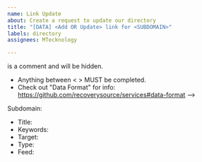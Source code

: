 ```yaml
---
name: Link Update
about: Create a request to update our directory
title: "[DATA] <Add OR Update> link for <SUBDOMAIN>"
labels: directory
assignees: MTecknology

---
```


<!--
Fill out the following form as accurately as possible.
  - Anything between <!-- --> is a comment and will be hidden.
  - Anything between < > MUST be completed.
  - Check out "Data Format" for info: https://github.com/recoverysource/services#data-format
-->

Subdomain: <REQUIRED>

<!-- Only information that needs to be added or modified needs to be completed. -->

- Title: <!-- website title -->
- Keywords: <!-- list, of, regions -->
- Target: <!-- URL -->
- Type: <!-- forward OR cname -->
- Feed: <!-- type^URL -->
